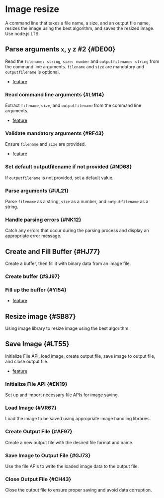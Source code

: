 # Image resize

A command line that takes a file name, a size, and an output file name, resizes the image using the best algorithm, and saves the resized image. Use node.js LTS.

<!-- @prompt

Use the writing style of software technical writer.

-->

<!-- @outputFolder

mysrc

-->

## Parse arguments `x`, `y` **z** #2 {#DE00}

Read the `filename: string`, `size: number` and `outputfilename: string`
from the command line arguments. `filename` and `size` are mandatory and `outputfilename` is optional.

-   [feature](test/feature.DE00.feature)

### Read command line arguments {#LM14}

Extract `filename`, `size`, and `outputfilename` from the command line arguments.

-   [feature](./test/feature.LM14.feature)

### Validate mandatory arguments {#RF43}

Ensure `filename` and `size` are provided.

-   [feature](./test/feature.RF43.feature)

### Set default outputfilename if not provided {#ND68}

If `outputfilename` is not provided, set a default value.

### Parse arguments {#UL21}

Parse `filename` as a string, `size` as a number, and `outputfilename` as a string.

### Handle parsing errors {#NK12}

Catch any errors that occur during the parsing process and display an appropriate error message.

## Create and Fill Buffer {#HJ77}

Create a buffer, then fill it with binary data from an image file.

### Create buffer {#SJ97}

### Fill up the buffer {#YI54}

-   [feature](./test/feature.YI54.feature)

## Resize image {#SB87}

Using image library to resize image using the best algorithm.

## Save Image {#LT55}

Initialize File API, load image, create output file, save image to output file, and close output file.

-   [feature](./test/feature.LT55.feature)

### Initialize File API {#EN19}

Set up and import necessary file APIs for image saving.

### Load Image {#VR67}

Load the image to be saved using appropriate image handling libraries.

### Create Output File {#AF97}

Create a new output file with the desired file format and name.

### Save Image to Output File {#GJ73}

Use the file APIs to write the loaded image data to the output file.

### Close Output File {#CH43}

Close the output file to ensure proper saving and avoid data corruption.
